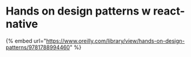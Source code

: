 # Hands on design patterns w react-native

{% embed url="https://www.oreilly.com/library/view/hands-on-design-patterns/9781788994460" %}
